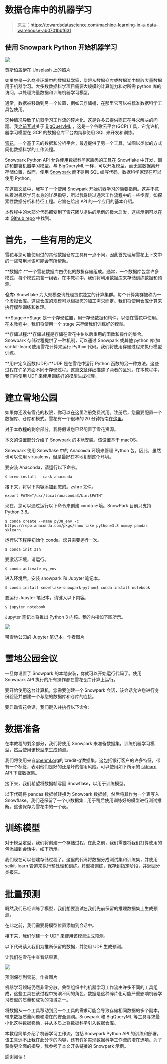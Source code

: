 # 数据仓库中的机器学习

> 原文：<https://towardsdatascience.com/machine-learning-in-a-data-warehouse-ab0701bbf631>

## 使用 Snowpark Python 开始机器学习

![](img/4faa4b853cbc5c80f4453e1939004ccc.png)

[贾斯珀盖伊](https://unsplash.com/@jasperguy?utm_source=unsplash&utm_medium=referral&utm_content=creditCopyText)在 [Unsplash](https://unsplash.com/s/photos/snow?utm_source=unsplash&utm_medium=referral&utm_content=creditCopyText) 上的照片

如果您是一名商业环境中的数据科学家，您将从数据仓库或数据湖中提取大量数据用于机器学习。大多数数据科学项目需要大规模的计算能力和对所需 python 库的访问，以处理海量数据和训练机器学习模型。

通常，数据被移动到另一个位置，例如云存储桶，在那里它可以被标准数据科学工具包使用。

这种情况导致了机器学习工作流的碎片化，这是许多云提供商正在寻求解决的问题。我[之前写过](/low-effort-machine-learning-tools-9622d7d57135)关于 [BigQueryML](https://cloud.google.com/bigquery-ml/docs/introduction) ，这是一个谷歌云平台(GCP)工具，它允许机器学习模型在 GCP 的数据仓库平台内纯粹使用 SQL 来开发和训练。

[雪花](https://www.snowflake.com)，一个基于云的数据和分析平台，最近提供了另一个工具，试图以类似的方式简化数据科学的工作流程。

Snowpark Python API 允许使用数据科学家熟悉的工具在 Snowflake 中开发、训练和部署机器学习模型。与 BigQueryML 一样，可以开发模型，而无需数据离开存储位置，然而，使用 [Snowpark](https://docs.snowflake.com/en/developer-guide/snowpark/python/index.html) 而不是用 SQL 编写代码，数据科学家现在可以使用 Python。

在这篇文章中，我写了一个使用 Snowpark 开始机器学习的简要指南。这并不意味着对机器学习本身的详尽指导，所以我将跳过通常工作流程中的一些步骤，如探索性数据分析和特征工程。它旨在给出 API 的一个应用的基本介绍。

本教程中的大部分代码都受到了雪花团队提供的示例的极大启发，这些示例可以在本 [Github repo](https://github.com/Snowflake-Labs/snowpark-python-demos) 中找到。

# 首先，一些有用的定义

雪花与您可能使用过的其他数据仓库工具有一点不同，因此首先理解雪花上下文中的一些常用术语可能会有所帮助。

**数据库:**一个雪花数据库由优化的数据存储组成。通常，一个数据库包含许多模式，每个模式包含一组表。在本教程中，我们将利用数据库来存储训练数据和预测。

**仓库:** Snowflake 为大规模查询处理提供独立的计算集群。每个计算集群被称为一个虚拟仓库。这些仓库的规模可以根据您的加工需求而定。我们将使用仓库计算来执行模型训练和推理。

**Stage:**Stage 是一个存储位置，用于存储数据和构件，以便在雪花中使用。在本教程中，我们将使用一个 stage 来存储我们训练好的模型。

**存储过程:**存储过程是存储在雪花中供以后重用的函数和操作的集合。Snowpark 存储过程提供了一种机制，可以通过 Snowpark 或其他 python 库(如 sci-kit-learn)使用雪花计算来运行 Python 代码。我们将使用存储过程来执行模型训练。

**用户定义函数(UDF):**UDF 是在雪花中运行 Python 函数的另一种方法。这些过程在许多方面不同于存储过程。这篇[文章](https://alexandersks.medium.com/difference-between-stored-procedures-and-udfs-snowflake-9e5b93cdb081)详细描述了两者的区别。在本教程中，我们将使用 UDF 来使用训练好的模型生成推理。

# 建立雪地公园

如果你还没有雪花的权限，你可以在这里注册免费试用。注册后，您需要配置一个数据库、仓库和模式。雪花有一个很棒的 20 分钟指南[在这里](https://docs.snowflake.com/en/user-guide/getting-started-tutorial.html)。

对于本教程的剩余部分，我将假设您已经配置了雪花资源。

本文的设置部分介绍了 Snowpark 的本地安装。该设置基于 macOS。

Snowpark 使用 Snowflake 中的 Anaconda 环境来管理 Python 包。因此，虽然也可以使用 virtualenv，但是最好在本地复制这个环境。

要安装 Anaconda，请运行以下命令。

```
$ brew install --cask anaconda
```

接下来，将以下内容添加到您的。zshrc 文件。

```
export PATH="/usr/local/anaconda3/bin:$PATH"
```

现在，您可以通过运行以下命令来创建 conda 环境。SnowPark 目前只支持 Python 3.8。

```
$ conda create --name py38_env -c https://repo.anaconda.com/pkgs/snowflake python=3.8 numpy pandas sklearn
```

运行以下程序初始化 conda。您只需要运行一次。

```
$ conda init zsh
```

要激活环境，请运行。

```
$ conda activate my_env
```

进入环境后，安装 snowpark 和 Jupyter 笔记本。

```
$ conda install snowflake-snowpark-python$ conda install notebook
```

要运行 Jupyter 笔记本，请键入以下内容。

```
$ jupyter notebook
```

Jupyter 笔记本将推出 Python 3 内核。我的内核如下图所示。

![](img/a408a7b22dee57d5153509d8c84e2570.png)

带雪地公园的 Jupyter 笔记本。作者图片

# 雪地公园会议

一旦你设置了 Snowpark 的本地安装，你就可以开始运行代码了。使用 Snowpark API 执行的所有操作都在雪花仓库计算上运行。

要开始使用这台计算机，您需要创建一个 Snowpark 会话，该会话允许您进行身份验证并创建一个与您的数据库和仓库的连接。

要启动雪花会话，我们键入并执行以下命令:

# 数据准备

在本教程的剩余部分，我们将使用 Snowpark 来准备数据集，训练机器学习模型，然后使用该模型来生成预测。

我们将使用来自[openml.org](https://www.openml.org/search?type=data&sort=runs&id=31)的‘credit-g’数据集。这包括银行客户的许多特征，带有一个标签，表明他们是好的还是坏的信用风险。可以使用如下所示的 [sklearn](https://scikit-learn.org/stable/) API 下载数据集。

接下来，我们希望将数据帧写回 Snowflake，以用于训练模型。

以下代码将 pandas 数据帧转换为 Snowpark 数据帧，然后将其作为一个表写入 Snowflake。我们还保留了一个小数据集，用于稍后使用训练好的模型进行测试推断。这也保存为雪花中的一个表。

# 训练模型

对于模型定型，我们将创建一个存储过程。在此之前，我们需要将我们打算使用的包添加到会话中，如下所示。

我们现在可以创建存储过程了。这里的代码将数据分成测试集和训练集，并使用 scikit-learn 管道来执行预处理和训练。模型被训练，保存到指定阶段，并返回分类报告。

# 批量预测

既然我们已经训练了模型，我们想要测试在我们先前保留的推理数据集上生成预测。

在此之前，我们需要将模型位置添加到会话中。

接下来，我们创建一个 UDF 来使用该模型生成预测。

以下代码读入我们为推断保留的数据，并使用 UDF 生成预测。

让我们在雪花中查看结果表。

![](img/e17a796a681cf95aea0ac1fc07f4749c.png)

预测保存到雪花。作者图片

机器学习领域仍然非常分散。典型组织中的机器学习工作流由许多不同的工具组成，这些工具在该过程中扮演不同的角色。数据是这种碎片化可能严重影响机器学习模型的质量和成功的领域之一。

将数据从一个工具移动到另一个工具的需求可能会导致存储相同数据的多个副本，带来数据质量问题和潜在的安全漏洞。Snowpark 和 BigQueryML 等工具寻求最小化这种数据移动，并从本质上将数据科学引入数据仓库。

本教程简单介绍了机器学习工作流，包括 Snowpark Python API 的训练和部署。该工具远不止我在此分享的内容，还有许多实现数据科学工作流的潜在选项。为了获得更全面的指导，我参考了本文开头链接的 Snowpark 示例。

感谢阅读！
